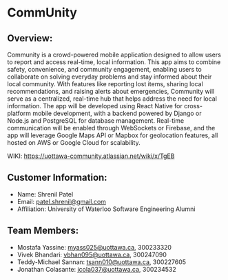 # CommUnity

## Overview:
Community is a crowd-powered mobile application designed to allow users to report and access real-time, local information. This app aims to combine safety, convenience, and community engagement, enabling users to collaborate on solving everyday problems and stay informed about their local community. With features like reporting lost items, sharing local recommendations, and raising alerts about emergencies, Community will serve as a centralized, real-time hub that helps address the need for local information. The app will be developed using React Native for cross-platform mobile development, with a backend powered by Django or Node.js and PostgreSQL for database management. Real-time communication will be enabled through WebSockets or Firebase, and the app will leverage Google Maps API or Mapbox for geolocation features, all hosted on AWS or Google Cloud for scalability.

WIKI: https://uottawa-community.atlassian.net/wiki/x/TgEB

## Customer Information: 
- Name: Shrenil Patel
- Email: patel.shrenil@gmail.com
- Affiliation: University of Waterloo Software Engineering Alumni

## Team Members:
- Mostafa Yassine: myass025@uottawa.ca, 300233320
- Vivek Bhandari: vbhan095@uottawa.ca, 300247090
- Teddy-Michael Sannan: tsann010@uottawa.ca, 300227605
- Jonathan Colasante: jcola037@uottawa.ca, 300234532
